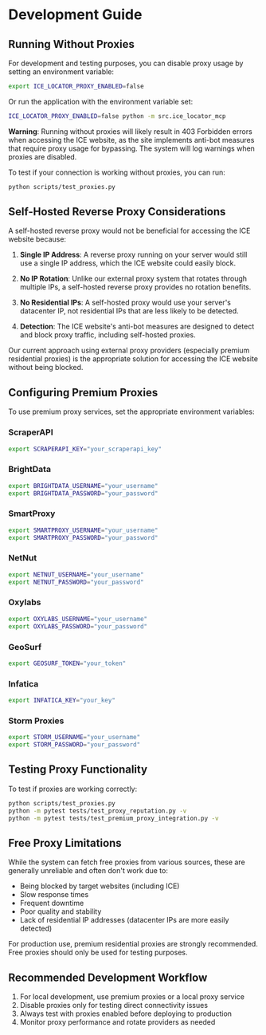 # Development Guide

## Running Without Proxies

For development and testing purposes, you can disable proxy usage by setting an environment variable:

```bash
export ICE_LOCATOR_PROXY_ENABLED=false
```

Or run the application with the environment variable set:

```bash
ICE_LOCATOR_PROXY_ENABLED=false python -m src.ice_locator_mcp
```

**Warning**: Running without proxies will likely result in 403 Forbidden errors when accessing the ICE website, as the site implements anti-bot measures that require proxy usage for bypassing. The system will log warnings when proxies are disabled.

To test if your connection is working without proxies, you can run:

```bash
python scripts/test_proxies.py
```

## Self-Hosted Reverse Proxy Considerations

A self-hosted reverse proxy would not be beneficial for accessing the ICE website because:

1. **Single IP Address**: A reverse proxy running on your server would still use a single IP address, which the ICE website could easily block.

2. **No IP Rotation**: Unlike our external proxy system that rotates through multiple IPs, a self-hosted reverse proxy provides no rotation benefits.

3. **No Residential IPs**: A self-hosted proxy would use your server's datacenter IP, not residential IPs that are less likely to be detected.

4. **Detection**: The ICE website's anti-bot measures are designed to detect and block proxy traffic, including self-hosted proxies.

Our current approach using external proxy providers (especially premium residential proxies) is the appropriate solution for accessing the ICE website without being blocked.

## Configuring Premium Proxies

To use premium proxy services, set the appropriate environment variables:

### ScraperAPI
```bash
export SCRAPERAPI_KEY="your_scraperapi_key"
```

### BrightData
```bash
export BRIGHTDATA_USERNAME="your_username"
export BRIGHTDATA_PASSWORD="your_password"
```

### SmartProxy
```bash
export SMARTPROXY_USERNAME="your_username"
export SMARTPROXY_PASSWORD="your_password"
```

### NetNut
```bash
export NETNUT_USERNAME="your_username"
export NETNUT_PASSWORD="your_password"
```

### Oxylabs
```bash
export OXYLABS_USERNAME="your_username"
export OXYLABS_PASSWORD="your_password"
```

### GeoSurf
```bash
export GEOSURF_TOKEN="your_token"
```

### Infatica
```bash
export INFATICA_KEY="your_key"
```

### Storm Proxies
```bash
export STORM_USERNAME="your_username"
export STORM_PASSWORD="your_password"
```

## Testing Proxy Functionality

To test if proxies are working correctly:

```bash
python scripts/test_proxies.py
python -m pytest tests/test_proxy_reputation.py -v
python -m pytest tests/test_premium_proxy_integration.py -v
```

## Free Proxy Limitations

While the system can fetch free proxies from various sources, these are generally unreliable and often don't work due to:
- Being blocked by target websites (including ICE)
- Slow response times
- Frequent downtime
- Poor quality and stability
- Lack of residential IP addresses (datacenter IPs are more easily detected)

For production use, premium residential proxies are strongly recommended. Free proxies should only be used for testing purposes.

## Recommended Development Workflow

1. For local development, use premium proxies or a local proxy service
2. Disable proxies only for testing direct connectivity issues
3. Always test with proxies enabled before deploying to production
4. Monitor proxy performance and rotate providers as needed